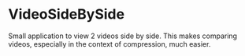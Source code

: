 # VideoSideBySide
Small application to view 2 videos side by side. This makes comparing videos, especially in the context of compression, much easier.
